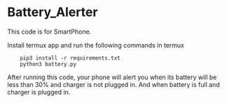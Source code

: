 # Battery_Alerter
This code is for SmartPhone. 

Install termux app and run the following commands in termux

```
    pip3 install -r requirements.txt
    python3 battery.py
```


After running this code, your phone will alert you when its battery will be less than 30% and charger is not plugged in. 
And when battery is full and charger is plugged in.